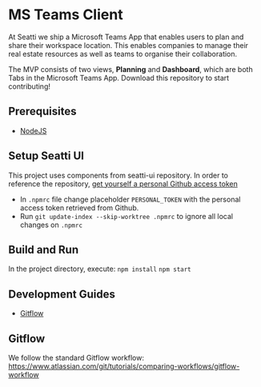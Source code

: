 # MS Teams Client

At Seatti we ship a Microsoft Teams App that enables users to plan and share their workspace location. This enables companies to manage their real estate resources as well as teams to organise their collaboration.

The MVP consists of two views, **Planning** and **Dashboard**, which are both Tabs in the Microsoft Teams App. Download this repository to start contributing!

## Prerequisites
-  [NodeJS](https://nodejs.org/en/)

## Setup Seatti UI

This project uses components from seatti-ui repository. In order to reference the repository, [get yourself a personal Github access token](https://docs.github.com/en/authentication/keeping-your-account-and-data-secure/creating-a-personal-access-token)

- In `.npmrc` file change placeholder `PERSONAL_TOKEN` with the personal access token retrieved from Github.
- Run `git update-index --skip-worktree .npmrc​` to ignore all local changes on `.npmrc`

## Build and Run

In the project directory, execute:
`npm install`
`npm start`

## Development Guides

- [Gitflow](https://www.atlassian.com/de/git/tutorials/comparing-workflows/gitflow-workflow)

## Gitflow

We follow the standard Gitflow workflow: https://www.atlassian.com/git/tutorials/comparing-workflows/gitflow-workflow